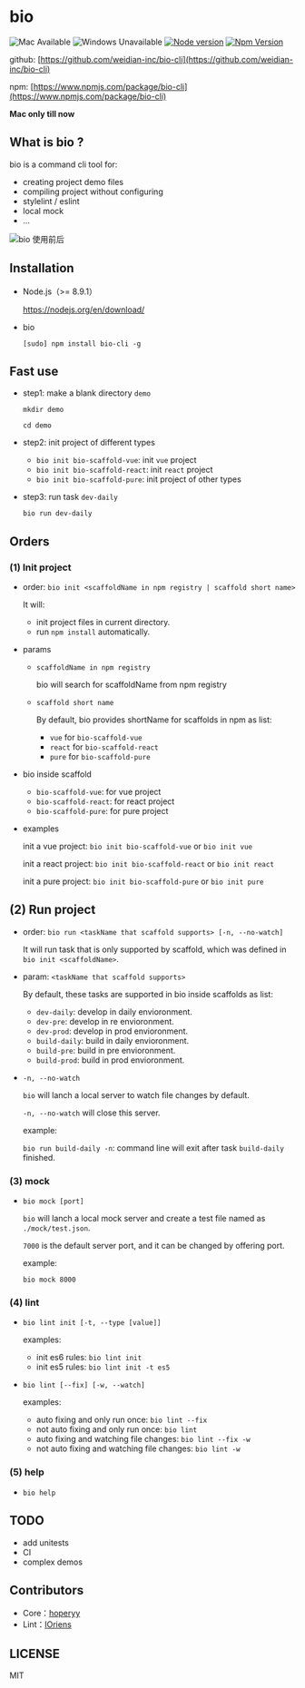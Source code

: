 # bio

![Mac Available](https://img.shields.io/badge/Mac-available-brightgreen.svg) ![Windows Unavailable](https://img.shields.io/badge/Windows-unavailable-red.svg) [![Node version](https://img.shields.io/badge/node-%3E%3D%208.9.1-brightgreen.svg)](http://nodejs.org/) [![Npm Version](https://img.shields.io/badge/npm-%3E%3D%205.5.1-brightgreen.svg)](https://www.npmjs.com/)

github: [https://github.com/weidian-inc/bio-cli](https://github.com/weidian-inc/bio-cli)

npm: [https://www.npmjs.com/package/bio-cli](https://www.npmjs.com/package/bio-cli)

**Mac only till now**

## What is bio ?

bio is a command cli tool for:

+   creating project demo files
+   compiling project without configuring
+   stylelint / eslint
+   local mock
+   ...

![bio 使用前后](https://user-images.githubusercontent.com/5757051/37277015-6eb4c890-261e-11e8-8c2b-500e6eff3295.png)

## Installation

+   Node.js（>= 8.9.1）

    https://nodejs.org/en/download/

+   bio

    ```
    [sudo] npm install bio-cli -g
    ```

## Fast use

+   step1: make a blank directory `demo`

    ```
    mkdir demo

    cd demo
    ```
    
+   step2: init project of different types

    +   `bio init bio-scaffold-vue`: init `vue` project
    +   `bio init bio-scaffold-react`: init `react` project
    +   `bio init bio-scaffold-pure`: init project of other types
    
+   step3: run task `dev-daily`
    
    ```
    bio run dev-daily
    ```

## Orders

### (1) Init project

+   order: `bio init <scaffoldName in npm registry | scaffold short name>`

    It will:
    
    +   init project files in current directory.
    +   run `npm install` automatically.

+   params
    +   `scaffoldName in npm registry`

        bio will search for scaffoldName from npm registry

    +   `scaffold short name`

        By default, bio provides shortName for scaffolds in npm as list:

        +   `vue` for `bio-scaffold-vue`
        +   `react` for `bio-scaffold-react`
        +   `pure` for `bio-scaffold-pure`

+   bio inside scaffold

    +   `bio-scaffold-vue`: for vue project
    +   `bio-scaffold-react`: for react project
    +   `bio-scaffold-pure`: for pure project

+   examples

    init a vue project: `bio init bio-scaffold-vue` or `bio init vue`

    init a react project: `bio init bio-scaffold-react` or `bio init react`

    init a pure project: `bio init bio-scaffold-pure` or `bio init pure`

## (2) Run project

+   order: `bio run <taskName that scaffold supports> [-n, --no-watch]`

    It will run task that is only supported by scaffold, which was defined in `bio init <scaffoldName>`.

+   param: `<taskName that scaffold supports>`

    By default, these tasks are supported in bio inside scaffolds as list:

    +   `dev-daily`: develop in daily envioronment.
    +   `dev-pre`: develop in re envioronment.
    +   `dev-prod`: develop in prod envioronment.
    +   `build-daily`: build in daily envioronment.
    +   `build-pre`: build in pre envioronment.
    +   `build-prod`: build in prod envioronment.

+   `-n, --no-watch`

    `bio` will lanch a local server to watch file changes by default.

    `-n, --no-watch` will close this server.

    example:

    `bio run build-daily -n`: command line will exit after task `build-daily` finished.
    
### (3) mock

+   `bio mock [port]`

    `bio` will lanch a local mock server and create a test file named as `./mock/test.json`.

    `7000` is the default server port, and it can be changed by offering port.

    example:

    ```
    bio mock 8000
    ```

### (4) lint

+   `bio lint init [-t, --type [value]]`

    examples:

    +   init es6 rules: `bio lint init`
    +   init es5 rules: `bio lint init -t es5`

+   `bio lint [--fix] [-w, --watch]`

    examples:

    +   auto fixing and only run once: `bio lint --fix`
    +   not auto fixing and only run once: `bio lint`
    +   auto fixing and watching file changes: `bio lint --fix -w`
    +   not auto fixing and watching file changes: `bio lint -w`

### (5) help

+   `bio help`

## TODO

+   add unitests
+   CI
+   complex demos

## Contributors

+   Core：[hoperyy](https://github.com/hoperyy)
+   Lint：[IOriens](https://github.com/IOriens)

## LICENSE

MIT
